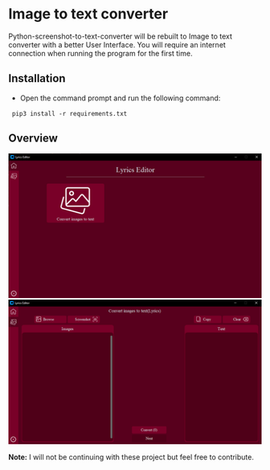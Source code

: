 # Image to text converter
Python-screenshot-to-text-converter will be rebuilt to Image to text converter with a better User Interface. You will require an internet connection when running the program for the first time.

## Installation
- Open the command prompt and run the following command:
 ``` 
  pip3 install -r requirements.txt 
  ```

## Overview
![](Images\image1.png)
![](Images\image2.PNG)

**Note:** I will not be continuing with these project but feel free to contribute.


